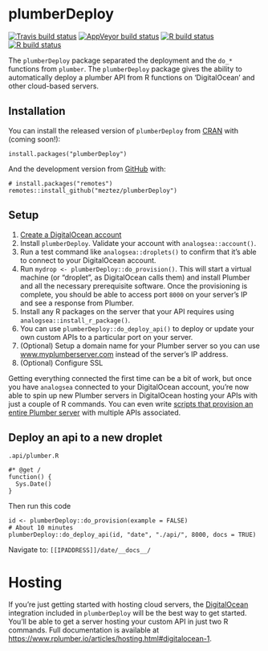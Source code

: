 
<!-- README.md is generated from README.Rmd. Please edit that file -->

plumberDeploy
=============

<!-- badges: start -->

[![Travis build
status](https://travis-ci.com/muschellij2/plumberDeploy.svg?branch=master)](https://travis-ci.com/muschellij2/plumberDeploy)
[![AppVeyor build
status](https://ci.appveyor.com/api/projects/status/github/muschellij2/plumberDeploy?branch=master&svg=true)](https://ci.appveyor.com/project/muschellij2/plumberDeploy)
[![R build
status](https://github.com/muschellij2/plumberDeploy/workflows/R-CMD-check/badge.svg)](https://github.com/muschellij2/plumberDeploy/actions)
[![R build
status](https://github.com/meztez/plumberDeploy/workflows/R-CMD-check/badge.svg)](https://github.com/meztez/plumberDeploy/actions)
<!-- badges: end -->

The `plumberDeploy` package separated the deployment and the `do_*`
functions from `plumber`. The `plumberDeploy` package gives the ability
to automatically deploy a plumber API from R functions on ‘DigitalOcean’
and other cloud-based servers.

Installation
------------

You can install the released version of `plumberDeploy` from
[CRAN](https://CRAN.R-project.org) with (coming soon!):

    install.packages("plumberDeploy")

And the development version from [GitHub](https://github.com/) with:

    # install.packages("remotes")
    remotes::install_github("meztez/plumberDeploy")

Setup
-----

1.  [Create a DigitalOcean
    account](https://www.digitalocean.com/?refcode=add0b50f54c4&utm_campaign=Referral_Invite&utm_medium=Referral_Program&utm_source=CopyPaste)
2.  Install `plumberDeploy`. Validate your account with
    `analogsea::account()`.
3.  Run a test command like `analogsea::droplets()` to confirm that it’s
    able to connect to your DigitalOcean account.
4.  Run `mydrop <- plumberDeploy::do_provision()`. This will start a
    virtual machine (or “droplet”, as DigitalOcean calls them) and
    install Plumber and all the necessary prerequisite software. Once
    the provisioning is complete, you should be able to access port
    `8000` on your server’s IP and see a response from Plumber.
5.  Install any R packages on the server that your API requires using
    `analogsea::install_r_package()`.
6.  You can use `plumberDeploy::do_deploy_api()` to deploy or update
    your own custom APIs to a particular port on your server.
7.  (Optional) Setup a domain name for your Plumber server so you can
    use www.myplumberserver.com instead of the server’s IP address.
8.  (Optional) Configure SSL

Getting everything connected the first time can be a bit of work, but
once you have `analogsea` connected to your DigitalOcean account, you’re
now able to spin up new Plumber servers in DigitalOcean hosting your
APIs with just a couple of R commands. You can even write [scripts that
provision an entire Plumber
server](https://github.com/rstudio/plumber/blob/d9f4acc163168ae179c55e781cfa43f03551f825/inst/hosted-new.R)
with multiple APIs associated.

Deploy an api to a new droplet
------------------------------

`.api/plumber.R`

    #* @get /
    function() {
      Sys.Date()
    }

Then run this code

    id <- plumberDeploy::do_provision(example = FALSE)
    # About 10 minutes
    plumberDeploy::do_deploy_api(id, "date", "./api/", 8000, docs = TRUE)

Navigate to: `[[IPADDRESS]]/date/__docs__/`

Hosting
=======

If you’re just getting started with hosting cloud servers, the
[DigitalOcean](https://www.digitalocean.com) integration included in
`plumberDeploy` will be the best way to get started. You’ll be able to
get a server hosting your custom API in just two R commands. Full
documentation is available at
<a href="https://www.rplumber.io/articles/hosting.html#digitalocean-1" class="uri">https://www.rplumber.io/articles/hosting.html#digitalocean-1</a>.
